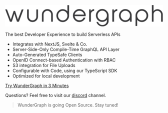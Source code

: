 <img src="profile/intro.png" alt="Tauri" />

The best Developer Experience to build Serverless APIs

- Integrates with NextJS, Svelte & Co.
- Server-Side-Only Compile-Time GraphQL API Layer
- Auto-Generated TypeSafe Clients
- OpenID Connect-based Authentication with RBAC
- S3 integration for File Uploads
- Configurable with Code, using our TypeScript SDK
- Optimized for local development

[Try WunderGraph in 3 Minutes](https://wundergraph.com/docs/guides/getting_started/quickstart)

Questions? Feel free to visit our [discord](https://discord.gg/Jjmc8TC) channel.

> WunderGraph is going Open Source. Stay tuned!